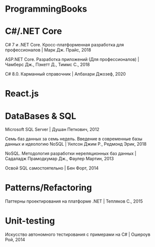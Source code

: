 # ProgrammingBooks

# C#/.NET Core
C# 7 и .NET Core. Кросс-платформенная разработка для профессионалов | Марк Дж. Прайс, 2018

ASP.NET Core. Разработка приложений (Для профессионалов) | Чамберс Дж., Пэкетт Д., Тиммс С., 2018

C# 8.0. Карманный справочник | Албахари Джозеф, 2020

# React.js

# DataBases & SQL
Microsoft SQL Server | Душан Петкович, 2012

Семь баз данных за семь недель. Введение в современные базы данных и идеологию NoSQL | Уилсон Джим Р., Редмонд Эрик, 2018

NoSQL. Методология разработки нереляционных баз данных | Садаладж Прамодкумар Дж., Фаулер Мартин, 2013

Освой SQL самостоятельно | Бен Форт, 2014

# Patterns/Refactoring
Паттерны проектирования на платформе .NET | Тепляков С., 2015

# Unit-testing
Искусство автономного тестирования с примерами на С# | Ошероув Рой, 2014
